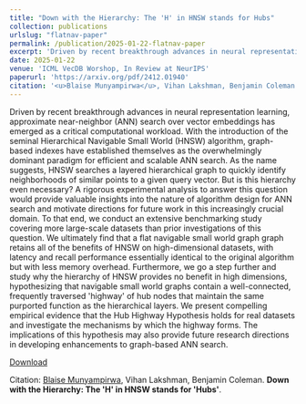 ```yaml
---
title: "Down with the Hierarchy: The 'H' in HNSW stands for Hubs"
collection: publications
urlslug: "flatnav-paper"
permalink: /publication/2025-01-22-flatnav-paper
excerpt: 'Driven by recent breakthrough advances in neural representation learning, approximate near-neighbor (ANN) search over vector embeddings has emerged as a critical computational workload. With the introduction of the seminal Hierarchical Navigable Small World (HNSW) algorithm, graph-based indexes have established themselves as the overwhelmingly dominant paradigm for efficient and scalable ANN search. As the name suggests, HNSW searches a layered hierarchical graph to quickly identify neighborhoods of similar points to a given query vector. But is this hierarchy even necessary? A rigorous experimental analysis to answer this question would provide valuable insights into the nature of algorithm design for ANN search and motivate directions for future work in this increasingly crucial domain. To that end, we conduct an extensive benchmarking study covering more large-scale datasets than prior investigations of this question. We ultimately find that a flat navigable small world graph graph retains all of the benefits of HNSW on high-dimensional datasets, with latency and recall performance essentially identical to the original algorithm but with less memory overhead. Furthermore, we go a step further and study why the hierarchy of HNSW provides no benefit in high dimensions, hypothesizing that navigable small world graphs contain a well-connected, frequently traversed "highway" of hub nodes that maintain the same purported function as the hierarchical layers. We present compelling empirical evidence that the Hub Highway Hypothesis holds for real datasets and investigate the mechanisms by which the highway forms. The implications of this hypothesis may also provide future research directions in developing enhancements to graph-based ANN search.'
date: 2025-01-22
venue: 'ICML VecDB Worshop, In Review at NeurIPS'
paperurl: 'https://arxiv.org/pdf/2412.01940'
citation: '<u>Blaise Munyampirwa</u>, Vihan Lakshman, Benjamin Coleman. <b>Down with the Hierarchy: The 'H' in HNSW stands for 'Hubs'</b>.'
---
```

Driven by recent breakthrough advances in neural representation learning, approximate near-neighbor (ANN) search over vector embeddings has emerged as a critical computational workload. With the introduction of the seminal Hierarchical Navigable Small World (HNSW) algorithm, graph-based indexes have established themselves as the overwhelmingly dominant paradigm for efficient and scalable ANN search. As the name suggests, HNSW searches a layered hierarchical graph to quickly identify neighborhoods of similar points to a given query vector. But is this hierarchy even necessary? A rigorous experimental analysis to answer this question would provide valuable insights into the nature of algorithm design for ANN search and motivate directions for future work in this increasingly crucial domain. To that end, we conduct an extensive benchmarking study covering more large-scale datasets than prior investigations of this question. We ultimately find that a flat navigable small world graph graph retains all of the benefits of HNSW on high-dimensional datasets, with latency and recall performance essentially identical to the original algorithm but with less memory overhead. Furthermore, we go a step further and study why the hierarchy of HNSW provides no benefit in high dimensions, hypothesizing that navigable small world graphs contain a well-connected, frequently traversed &apos;highway&apos; of hub nodes that maintain the same purported function as the hierarchical layers. We present compelling empirical evidence that the Hub Highway Hypothesis holds for real datasets and investigate the mechanisms by which the highway forms. The implications of this hypothesis may also provide future research directions in developing enhancements to graph-based ANN search.

[Download](https://arxiv.org/pdf/2412.01940)

Citation: <u>Blaise Munyampirwa</u>, Vihan Lakshman, Benjamin Coleman. <b>Down with the Hierarchy: The 'H' in HNSW stands for 'Hubs'</b>. 